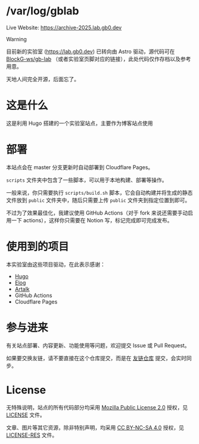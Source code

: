 # /var/log/gblab

Live Website: https://archive-2025.lab.gb0.dev

> [!WARNING]
> 目前新的实验室 (https://lab.gb0.dev) 已转向由 Astro 驱动，源代码可在 [BlockG-ws/gb-lab](https://github.com/BlockG-ws/gb-lab) （或者实验室页脚对应的链接），此处代码仅作存档以及参考用意。

天地人间完全开源，后面忘了。

# 这是什么
这是利用 Hugo 搭建的一个实验室站点，主要作为博客站点使用

# 部署
本站点会在 master 分支更新时自动部署到 Cloudflare Pages。

`scripts` 文件夹中包含了一些脚本，可以用于本地构建、部署等操作。

一般来说，你只需要执行 `scripts/build.sh` 脚本，它会自动构建并将生成的静态文件放到 `public` 文件夹中，随后只需要上传 `public` 文件夹到指定位置到即可。

不过为了效果最佳化，我建议使用 GitHub Actions（对于 fork 来说还需要手动启用一下 actions），这样你只需要在 Notion 写，标记完成即可完成发布。

# 使用到的项目
本实验室由这些项目驱动，在此表示感谢：
- [Hugo](https://gohugo.io)
- [Elog](https://elog.1874.cool)
- [Artalk](https://artalk.js.org)
- GitHub Actions
- Cloudflare Pages

# 参与进来
有关站点部署、内容更新、功能使用等问题，欢迎提交 Issue 或 Pull Request。

如果要交换友链，请不要直接在这个仓库提交，而是在 [友链仓库](https://github.com/GrassBlock1/Friend-of-mine) 提交，会实时同步。

# License
无特殊说明，站点的所有代码部分均采用 [Mozilla Public License 2.0](https://www.mozilla.org/en-US/MPL/2.0/) 授权，见 [LICENSE](./LICENSE) 文件。

文章、图片等其它资源，除非特别声明，均采用 [CC BY-NC-SA 4.0](https://creativecommons.org/licenses/by-nc-sa/4.0/deed.en) 授权，见 [LICENSE-RES](./LICENSE-RES) 文件。